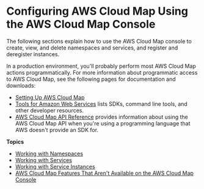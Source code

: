 # Configuring AWS Cloud Map Using the AWS Cloud Map Console<a name="configuring-cloud-map"></a>

The following sections explain how to use the AWS Cloud Map console to create, view, and delete namespaces and services, and register and deregister instances\.

In a production environment, you'll probably perform most AWS Cloud Map actions programmatically\. For more information about programmatic access to AWS Cloud Map, see the following pages for documentation and downloads:
+ [Setting Up AWS Cloud Map](setting-up-cloud-map.md)
+ [Tools for Amazon Web Services](http://aws.amazon.com/tools/) lists SDKs, command line tools, and other developer resources\.
+ [AWS Cloud Map API Reference](https://docs.aws.amazon.com/cloud-map/latest/api/) provides information about using the AWS Cloud Map API when you're using a programming language that AWS doesn't provide an SDK for\.

**Topics**
+ [Working with Namespaces](working-with-namespaces.md)
+ [Working with Services](working-with-services.md)
+ [Working with Service Instances](working-with-instances.md)
+ [AWS Cloud Map Features That Aren't Available on the AWS Cloud Map Console](configuring-cloud-map-feature-not-available.md)